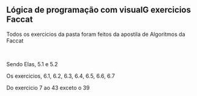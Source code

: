 ## Lógica de programação com visualG exercicios Faccat

<p> Todos os exercicios da pasta foram feitos da apostila de Algoritmos da Faccat </p>
<br>
<p> Sendo Elas, 5.1 e 5.2 </p>
<p> Os exercicios, 6.1, 6.2, 6.3, 6.4, 6.5, 6.6, 6.7 </p>
<p> Do exercicio 7 ao 43 exceto o 39 </p>


